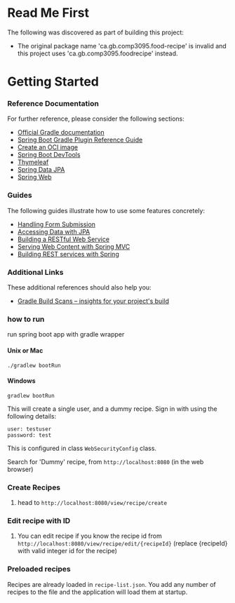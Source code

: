 # Read Me First
The following was discovered as part of building this project:

* The original package name 'ca.gb.comp3095.food-recipe' is invalid and this project uses 'ca.gb.comp3095.foodrecipe' instead.

# Getting Started

### Reference Documentation
For further reference, please consider the following sections:

* [Official Gradle documentation](https://docs.gradle.org)
* [Spring Boot Gradle Plugin Reference Guide](https://docs.spring.io/spring-boot/docs/2.5.5/gradle-plugin/reference/html/)
* [Create an OCI image](https://docs.spring.io/spring-boot/docs/2.5.5/gradle-plugin/reference/html/#build-image)
* [Spring Boot DevTools](https://docs.spring.io/spring-boot/docs/2.5.5/reference/htmlsingle/#using-boot-devtools)
* [Thymeleaf](https://docs.spring.io/spring-boot/docs/2.5.5/reference/htmlsingle/#boot-features-spring-mvc-template-engines)
* [Spring Data JPA](https://docs.spring.io/spring-boot/docs/2.5.5/reference/htmlsingle/#boot-features-jpa-and-spring-data)
* [Spring Web](https://docs.spring.io/spring-boot/docs/2.5.5/reference/htmlsingle/#boot-features-developing-web-applications)

### Guides
The following guides illustrate how to use some features concretely:

* [Handling Form Submission](https://spring.io/guides/gs/handling-form-submission/)
* [Accessing Data with JPA](https://spring.io/guides/gs/accessing-data-jpa/)
* [Building a RESTful Web Service](https://spring.io/guides/gs/rest-service/)
* [Serving Web Content with Spring MVC](https://spring.io/guides/gs/serving-web-content/)
* [Building REST services with Spring](https://spring.io/guides/tutorials/bookmarks/)

### Additional Links
These additional references should also help you:

* [Gradle Build Scans – insights for your project's build](https://scans.gradle.com#gradle)

### how to run

run spring boot app with gradle wrapper

#### Unix or Mac
```shell 
./gradlew bootRun
```

#### Windows
```shell 
gradlew bootRun
```

This will create a single user, and a dummy recipe. Sign in with using the following details:

```shell
user: testuser
password: test
```

This is configured in class `WebSecurityConfig` class.

Search for 'Dummy' recipe, from `http://localhost:8080` (in the web browser)

### Create Recipes

1. head to `http://localhost:8080/view/recipe/create`

### Edit recipe with ID
1. You can edit recipe if you know the recipe id from `http://localhost:8080/view/recipe/edit/{recipeId}` (replace {recipeId} with valid integer id for the recipe)

### Preloaded recipes
Recipes are already loaded in `recipe-list.json`. You add any number of recipes to the file and the application will load them at startup. 